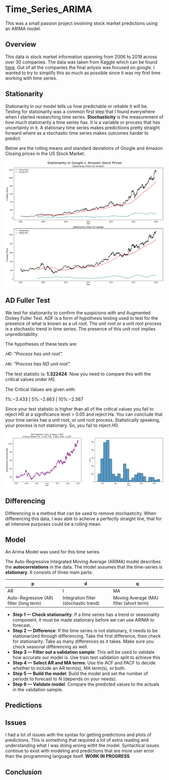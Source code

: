 # Time_Series_ARIMA
This was a small passion project involving stock market predictions using an ARIMA model.


## Overview

This data is stock market information spanning from 2006 to 2019 across over 30 companies.  The data was taken from Kaggle which can be found [here](https://www.kaggle.com/camnugent/sandp500?select=all_stocks_5yr.csv).  Out of all the companies the final anlysis was focused on google.  I wanted to try to simplify this as much as possible since it was my first time working with time series. 



## Stationarity

Stationarity in our model tells us how predictable or reliable it will be.  Testing for stationarity was a common first step that I found everywhere when I started researching time series.  **Stochasticity** is the measurement of *how much* stationarity a time series has.  It is a variable or process that has uncertainty in it.  A stationary time series makes predictiions pretty straight forward where as a stochastic time series makes outcomes harder to predict.

Below are the rolling means and standard deviations of Google and Amazon Closing prices in the US Stock Market.

![rolling](photos/photo1.png)


## AD Fuller Test

We test for stationarity to confirm the suspicions with and Augmented Dickey Fuller Test.  ADF is a form of hypothesis testing used to test for the presence of what is known as a uit root.  The unit root or a unit root process is a stochastic trend in time series. The presence of this unit root implies unpredictability.

The hypotheses of these tests are:

*𝐻0: "Process has unit root".*

*𝐻a: "Process has NO unit root".*

The test statistic is: **1.322424**. 
Now you need to compare this with the critical values under 𝐻0.

The Critical Values are given with:

1%:−3.433 | 5%:−2.863 | 10%:−2.567

Since your test statistic is higher than all of the critical values you fail to reject 𝐻0 at a significance level > 0.05 and reject 𝐻a. You can conclude that your time series has a unit root, or unit root process. Statistically speaking, your process is not stationary. So, you fail to reject 𝐻0.

![ADF](photos/photo2.png)


## Differencing

Differencing is a method that can be used to remove stochasticity.
When differencing this data, I was able to acheive a perfectly straight line, that for all intensive purposes could be a rolling mean.



## Model



An Arima Model was used for this time series.

The Auto-Regressive Integrated Moving Average (ARIMA) model describes the **autocorrelations** in the data. The model assumes that the time-series is **stationary**. It consists of three main parts:

|p|d|q|
|---|---|---|
|AR|I|MA|
|Auto-Regressive (AR) filter (long term)|Integration filter (stochastic trend)|Moving Average (MA) filter (short term)|

* **Step 1 — Check stationarity**: If a time series has a trend or seasonality component, it must be made stationary before we can use ARIMA to forecast. .
* **Step 2 — Difference**: If the time series is not stationary, it needs to be stationarized through differencing. Take the first difference, then check for stationarity. Take as many differences as it takes. Make sure you check seasonal differencing as well.
* **Step 3 — Filter out a validation sample**: This will be used to validate how accurate our model is. Use train test validation split to achieve this
* **Step 4 — Select AR and MA terms**: Use the ACF and PACF to decide whether to include an AR term(s), MA term(s), or both.
* **Step 5 — Build the model**: Build the model and set the number of periods to forecast to N (depends on your needs).
* **Step 6 — Validate model**: Compare the predicted values to the actuals in the validation sample.


## Predictions





## Issues


I had a lot of issues with the syntax for getting predictions and plots of predictions.  This is something that required a lot of extra reading and understanding what I was doing wrong witht the model.  Syntactical issues continue to exist with modeling and predictions that are more user error than the programming language itself.  **WORK IN PROGRESS**


## Conclusion

